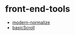 # front-end-tools

- [modern-normalize](https://github.com/sindresorhus/modern-normalize)
- [basicScroll](https://github.com/electerious/basicScroll)
